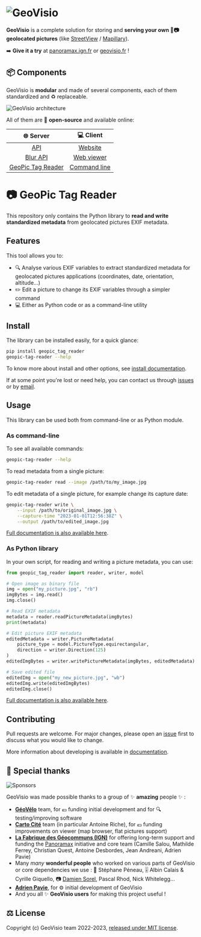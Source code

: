 # ![GeoVisio](https://gitlab.com/geovisio/api/-/raw/develop/images/logo_full.png)

__GeoVisio__ is a complete solution for storing and __serving your own 📍📷 geolocated pictures__ (like [StreetView](https://www.google.com/streetview/) / [Mapillary](https://mapillary.com/)).

➡️ __Give it a try__ at [panoramax.ign.fr](https://panoramax.ign.fr/) or [geovisio.fr](https://geovisio.fr/viewer) !

## 📦 Components

GeoVisio is __modular__ and made of several components, each of them standardized and ♻️ replaceable.

![GeoVisio architecture](https://gitlab.com/geovisio/api/-/raw/develop/images/big_picture.png)

All of them are 📖 __open-source__ and available online:

|                               🌐 Server                                 |                      💻 Client                       |
|:-----------------------------------------------------------------------:|:----------------------------------------------------:|
|                 [API](https://gitlab.com/geovisio/api)                  |    [Website](https://gitlab.com/geovisio/website)    |
|            [Blur API](https://gitlab.com/geovisio/blurring)             | [Web viewer](https://gitlab.com/geovisio/web-viewer) |
| [GeoPic Tag Reader](https://gitlab.com/geovisio/geo-picture-tag-reader) |   [Command line](https://gitlab.com/geovisio/cli)    |


# 📷 GeoPic Tag Reader

This repository only contains the Python library to __read and write standardized metadata__ from geolocated pictures EXIF metadata.

## Features

This tool allows you to:

- 🔍 Analyse various EXIF variables to extract standardized metadata for geolocated pictures applications (coordinates, date, orientation, altitude...)
- ✏️ Edit a picture to change its EXIF variables through a simpler command
- 💻 Either as Python code or as a command-line utility


## Install

The library can be installed easily, for a quick glance:

```bash
pip install geopic_tag_reader
geopic-tag-reader --help
```

To know more about install and other options, see [install documentation](./docs/Install.md).

If at some point you're lost or need help, you can contact us through [issues](https://gitlab.com/geovisio/geo-picture-tag-reader/-/issues) or by [email](mailto:panieravide@riseup.net).


## Usage

This library can be used both from command-line or as Python module.

### As command-line

To see all available commands:

```bash
geopic-tag-reader --help
```

To read metadata from a single picture:

```bash
geopic-tag-reader read --image /path/to/my_image.jpg
```

To edit metadata of a single picture, for example change its capture date:

```bash
geopic-tag-reader write \
	--input /path/to/original_image.jpg \
	--capture-time "2023-01-01T12:56:38Z" \
	--output /path/to/edited_image.jpg
```

[Full documentation is also available here](./docs/CLI_USAGE.md).

### As Python library

In your own script, for reading and writing a picture metadata, you can use:

```python
from geopic_tag_reader import reader, writer, model

# Open image as binary file
img = open("my_picture.jpg", "rb")
imgBytes = img.read()
img.close()

# Read EXIF metadata
metadata = reader.readPictureMetadata(imgBytes)
print(metadata)

# Edit picture EXIF metadata
editedMetadata = writer.PictureMetadata(
	picture_type = model.PictureType.equirectangular,
	direction = writer.Direction(125)
)
editedImgBytes = writer.writePictureMetadata(imgBytes, editedMetadata)

# Save edited file
editedImg = open("my_new_picture.jpg", "wb")
editedImg.write(editedImgBytes)
editedImg.close()
```

[Full documentation is also available here](./docs/API_USAGE.md).


## Contributing

Pull requests are welcome. For major changes, please open an [issue](https://gitlab.com/geovisio/geo-picture-tag-reader/-/issues) first to discuss what you would like to change.

More information about developing is available in [documentation](./docs/Develop.md).


## 🤗 Special thanks

![Sponsors](https://gitlab.com/geovisio/api/-/raw/develop/images/sponsors.png)

GeoVisio was made possible thanks to a group of ✨ __amazing__ people ✨ :

- __[GéoVélo](https://geovelo.fr/)__ team, for 💶 funding initial development and for 🔍 testing/improving software
- __[Carto Cité](https://cartocite.fr/)__ team (in particular Antoine Riche), for 💶 funding improvements on viewer (map browser, flat pictures support)
- __[La Fabrique des Géocommuns (IGN)](https://www.ign.fr/institut/la-fabrique-des-geocommuns-incubateur-de-communs-lign)__ for offering long-term support and funding the [Panoramax](https://panoramax.fr/) initiative and core team (Camille Salou, Mathilde Ferrey, Christian Quest, Antoine Desbordes, Jean Andreani, Adrien Pavie)
- Many _many_ __wonderful people__ who worked on various parts of GeoVisio or core dependencies we use : 🧙 Stéphane Péneau, 🎚 Albin Calais & Cyrille Giquello, 📷 [Damien Sorel](https://www.strangeplanet.fr/), Pascal Rhod, Nick Whitelegg...
- __[Adrien Pavie](https://pavie.info/)__, for ⚙️ initial development of GeoVisio
- And you all ✨ __GeoVisio users__ for making this project useful !


## ⚖️ License

Copyright (c) GeoVisio team 2022-2023, [released under MIT license](https://gitlab.com/geovisio/geo-picture-tag-reader/-/blob/main/LICENSE).

